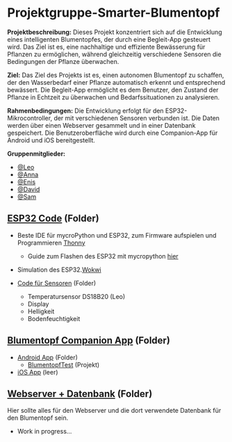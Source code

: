 # Projektgruppe-Smarter-Blumentopf

**Projektbeschreibung:** Dieses Projekt konzentriert sich auf die Entwicklung eines intelligenten Blumentopfes, der durch eine Begleit-App gesteuert wird. Das Ziel ist es, eine nachhaltige und effiziente Bewässerung für Pflanzen zu ermöglichen, während gleichzeitig verschiedene Sensoren die Bedingungen der Pflanze überwachen.

**Ziel:** Das Ziel des Projekts ist es, einen autonomen Blumentopf zu schaffen, der den Wasserbedarf einer Pflanze automatisch erkennt und entsprechend bewässert. Die Begleit-App ermöglicht es dem Benutzer, den Zustand der Pflanze in Echtzeit zu überwachen und Bedarfssituationen zu analysieren.

**Rahmenbedingungen:** Die Entwicklung erfolgt für den ESP32-Mikrocontroller, der mit verschiedenen Sensoren verbunden ist. Die Daten werden über einen Webserver gesammelt und in einer Datenbank gespeichert. Die Benutzeroberfläche wird durch eine Companion-App für Android und iOS bereitgestellt.

**Gruppenmitglieder:** 
- [@Leo](https://github.com/JJOmin)
- [@Anna](https://github.com/Discovery1701A)
- [@Enis](https://github.com/NisVison)
- [@David](https://github.com/)
- [@Sam](https://github.com/)

## [ESP32 Code](ESP32%20Code) (Folder)
- Beste IDE für mycroPython und ESP32, zum Firmware aufspielen und Programmieren [Thonny](https://thonny.org/)
  - Guide zum Flashen des ESP32 mit mycropython [hier](https://github.com/JJOmin/Projektgruppe-Smarter-Blumentopf/blob/e6a7ef5d4c26ad102f9acae272b84cae4df6abd6/ESP32-Code/README.md)
- Simulation des ESP32.[Wokwi](https://wokwi.com/projects/334090875207418452)

- [Code für Sensoren](ESP32%20Code/Wokwi%20Simulation%20von%20Sensoren) (Folder)
  - Temperatursensor DS18B20 (Leo)
  - Display
  - Helligkeit
  - Bodenfeuchtigkeit




## [Blumentopf Companion App](https://github.com/JJOmin/Projektgruppe-Smarter-Blumentopf/tree/13669f39525ed7bec02224b15fcb15a624a73cc2/Blumentopf%20Companion%20App) (Folder)
- [Android App](https://github.com/JJOmin/Projektgruppe-Smarter-Blumentopf/tree/13669f39525ed7bec02224b15fcb15a624a73cc2/Blumentopf%20Companion%20App/Android%20App) (Folder)
  - [BlumentopfTest](https://github.com/JJOmin/Projektgruppe-Smarter-Blumentopf/tree/13669f39525ed7bec02224b15fcb15a624a73cc2/Blumentopf%20Companion%20App/Android%20App/BlumentopfTest) (Projekt)
- [iOS App](https://github.com/JJOmin/Projektgruppe-Smarter-Blumentopf/tree/13669f39525ed7bec02224b15fcb15a624a73cc2/Blumentopf%20Companion%20App/iOS%20App) (leer)

## [Webserver + Datenbank](https://github.com/JJOmin/Projektgruppe-Smarter-Blumentopf/tree/aed2a25c9ff63fdec2233deccf49d416775c6123/WebServer%20%2B%20Datenbank) (Folder)
Hier sollte alles für den Webserver und die dort verwendete Datenbank für den Blumentopf sein.
- Work in progress...

